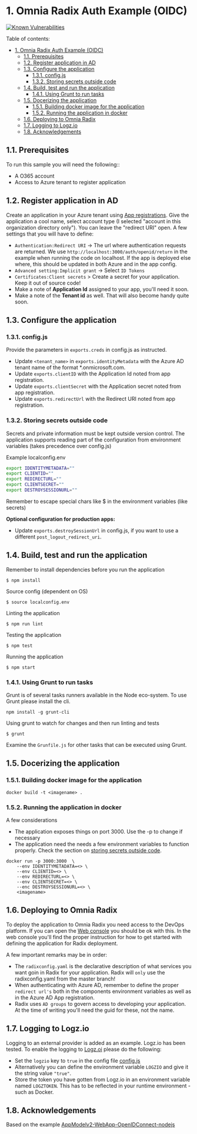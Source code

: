  <!-- markdownlint-disable MD014 MD007-->

# 1. Omnia Radix Auth Example (OIDC)

[![Known Vulnerabilities](https://snyk.io/test/github/larskaare/radix-example-auth-node-msal/badge.svg?targetFile=package.json)](https://snyk.io/test/github/larskaare/radix-example-auth-node-msal?targetFile=package.json)

Table of contents:
<!-- TOC -->

- [1. Omnia Radix Auth Example (OIDC)](#1-omnia-radix-auth-example-oidc)
    - [1.1. Prerequisites](#11-prerequisites)
    - [1.2. Register application in AD](#12-register-application-in-ad)
    - [1.3. Configure the application](#13-configure-the-application)
        - [1.3.1. config.js](#131-configjs)
        - [1.3.2. Storing secrets outside code](#132-storing-secrets-outside-code)
    - [1.4. Build, test and run the application](#14-build-test-and-run-the-application)
        - [1.4.1. Using Grunt to run tasks](#141-using-grunt-to-run-tasks)
    - [1.5. Docerizing the application](#15-docerizing-the-application)
        - [1.5.1. Building docker image for the application](#151-building-docker-image-for-the-application)
        - [1.5.2. Running the application in docker](#152-running-the-application-in-docker)
    - [1.6. Deploying to Omnia Radix](#16-deploying-to-omnia-radix)
    - [1.7. Logging to Logz.io](#17-logging-to-logzio)
    - [1.8. Acknowledgements](#18-acknowledgements)

<!-- /TOC -->

## 1.1. Prerequisites

To run this sample you will need the following::

- A O365 account
- Access to Azure tenant to register application

## 1.2. Register application in AD

Create an application in your Azure tenant using [App registrations](https://aka.ms/registeredappsprod). Give the application a cool name, select account type (I selected "account in this organization directory only"). You can leave the "redirect URI" open. A few settings that you will have to define:

- `Authentication:Redirect URI` -> The url where authentication requests are returned. We use `http://localhost:3000/auth/openid/return` in the example when running the code on localhost. If the app is deployed else where, this should be updated in both Azure and in the app config.
- `Advanced setting:Implicit grant` -> Select `ID Tokens`
- `Certificates:Client secrets` > Create a secret for your application. Keep it out of source code!
- Make a note of **Application Id** assigned to your app, you'll need it soon.
- Make a note of the **Tenant id** as well. That will also become handy quite soon.

## 1.3. Configure the application

### 1.3.1. config.js

Provide the parameters in `exports.creds` in config.js as instructed.

- Update `<tenant_name>` in `exports.identityMetadata` with the Azure AD tenant name of the format \*.onmicrosoft.com.
- Update `exports.clientID` with the Application Id noted from app registration.
- Update `exports.clientSecret` with the Application secret noted from app registration.
- Update `exports.redirectUrl` with the Redirect URI noted from app registration.

### 1.3.2. Storing secrets outside code

Secrets and private information must be kept outside version control. The application supports reading part of the configuration from environment variables (takes precedence over config.js)

Example localconfig.env

```bash
export IDENTITYMETADATA=""
export CLIENTID=""
export REDIRECTURL=""
export CLIENTSECRET=""
export DESTROYSESSIONURL=""
```

Remember to escape special chars like $ in the environment variables (like secrets)

**Optional configuration for production apps:**

- Update `exports.destroySessionUrl` in config.js, if you want to use a different `post_logout_redirect_uri`.

## 1.4. Build, test and run the application

Remember to install dependencies before you run the application

```node
$ npm install
```

Source config (dependent on OS)

```node
$ source localconfig.env
```

Linting the application

```node
$ npm run lint
```

Testing the application

```node
$ npm test
```

Running the application

```node
$ npm start
```

### 1.4.1. Using Grunt to run tasks

Grunt is of several tasks runners available in the Node eco-system. To use Grunt please install the cli.

```node
npm install -g grunt-cli
```

Using grunt to watch for changes and then run linting and tests

```node
$ grunt
```

Examine the ```Grunfile.js``` for other tasks that can be executed using Grunt. 

## 1.5. Docerizing the application

### 1.5.1. Building docker image for the application

```docker
docker build -t <imagename> .
```

### 1.5.2. Running the application in docker

A few considerations

- The application exposes things on port 3000. Use the -p to change if necessary
- The application need the needs a few environment variables to function properly. Check the section on [storing secrets outside code](storing-secrets-outside-code).

```docker
docker run -p 3000:3000  \
    --env IDENTITYMETADATA=<> \
    --env CLIENTID=<> \
    --env REDIRECTURL=<> \
    --env CLIENTSECRET=<> \
    --enc DESTROYSESSIONURL=<> \
    <imagename>
```

## 1.6. Deploying to Omnia Radix

To deploy the application to Omnia Radix you need access to the DevOps platform. If you can open the [Web console](https://www.dev.radix.equinor.com/) you should be ok with this. In the web console you'll find the proper instruction for how to get started with defining the application for Radix deployment.

A few important remarks may be in order:

- The ```radixconfig.yaml``` is the declarative description of what services you want goin in Radix for your application. Radix will ```only``` use the radixconfig.yaml from the master branch!
- When authenticating with Azure AD, remember to define the proper ```redirect url's``` both in the components environment variables as well as in the Azure AD App registration.
- Radix uses ```AD groups``` to govern access to developing your application. At the time of writing you'll need the guid for these, not the name.

## 1.7. Logging to Logz.io

Logging to an external provider is added as an example. Logz.io has been tested. To enable the logging to [Logz.oi](https://www.logz.io) please do the following:

* Set the ```logzio``` key to ```true``` in the config file [config.js](config.js)
* Alternatively you can define the environment variable ```LOGZIO``` and give it the string value ```"true"```.
* Store the token you have gotten from Logz.io in an environment variable named ```LOGZTOKEN```. This has to be reflected in your runtime environment - such as Docker.


## 1.8. Acknowledgements

Based on the example [AppModelv2-WebApp-OpenIDConnect-nodejs](https://github.com/AzureADQuickStarts/AppModelv2-WebApp-OpenIDConnect-nodejs)
